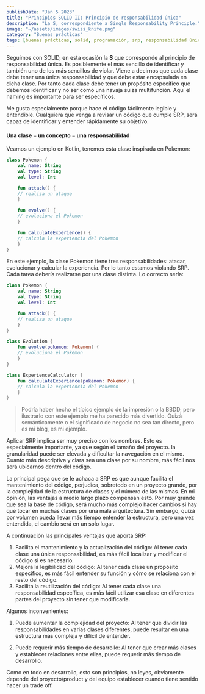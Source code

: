 ```yaml
---
publishDate: "Jan 5 2023"
title: "Principios SOLID II: Principio de responsabilidad única"
description: "La S, correspondiente a Single Responsability Principle."
image: "~/assets/images/swiss_knife.png"
category: "Buenas prácticas"
tags: [buenas prácticas, solid, programación, srp, responsabilidad única, arquitectura]
---
```


Seguimos con SOLID, en esta ocasión la **S** que corresponde al principio de responsabilidad única. Es posiblemente el más sencillo de identificar y también uno de los más sencillos de violar. Viene a decirnos que cada clase debe tener una única responsabilidad y que debe estar encapsulada en dicha clase. Por tanto cada clase debe tener un propósito específico que debemos identificar y no ser como una navaja suiza multifunción. Aquí el naming es importante para ser específicos.

Me gusta especialmente porque hace el código fácilmente legible y entendible. Cualquiera que venga a revisar un código que cumple SRP, será capaz de identificar y entender rápidamente su objetivo.

#### Una clase = un concepto = una responsabilidad


Veamos un ejemplo en Kotlin, tenemos esta clase inspirada en Pokemon:

```kotlin
class Pokemon {
    val name: String
    val type: String
    val level: Int

    fun attack() {
    // realiza un ataque
    }

    fun evolve() {
    // evoluciona el Pokemon
    }

    fun calculateExperience() {
    // calcula la experiencia del Pokemon
    }
}
```
En este ejemplo, la clase Pokemon tiene tres responsabilidades: atacar, evolucionar y calcular la experiencia. Por lo tanto estamos violando SRP. Cada tarea debería realizarse por una clase distinta. Lo correcto sería:

```kotlin
class Pokemon {
    val name: String
    val type: String
    val level: Int

    fun attack() {
    // realiza un ataque
    }
}

class Evolution {
    fun evolve(pokemon: Pokemon) {
    // evoluciona el Pokemon
    }
}

class ExperienceCalculator {
    fun calculateExperience(pokemon: Pokemon) {
    // calcula la experiencia del Pokemon
    }
}
```
> Podría haber hecho el típico ejemplo de la impresión o la BBDD, pero ilustrarlo con este ejemplo me ha parecido más divertido. Quizá semánticamente o el significado de negocio no sea tan directo, pero es mi blog, es mi ejemplo.

Aplicar SRP implica ser muy preciso con los nombres. Esto es especialmente importante, ya que según el tamaño del proyecto. la granularidad puede ser elevada y dificultar la navegación en el mismo. Cuanto más descriptiva y clara sea una clase por su nombre, más fácil nos será ubicarnos dentro del código. 

La principal pega que se le achaca a SRP es que aunque facilita el mantenimiento del código, perjudica, sobretodo en un proyecto grande, por la complejidad de la estructura de clases y el número de las mismas. En mi opinión, las ventajas a medio largo plazo compensan esto. Por muy grande que sea la base de código, será mucho más complejo hacer cambios si hay que tocar en muchas clases por una mala arquitectura. Sin embargo, quizá por volumen pueda llevar más tiempo entender la estructura, pero una vez entendida, el cambio será en un solo lugar.

A continuación las principales ventajas que aporta SRP: 

1. Facilita el mantenimiento y la actualización del código: Al tener cada clase una única responsabilidad, es más fácil localizar y modificar el código si es necesario.
2. Mejora la legibilidad del código: Al tener cada clase un propósito específico, es más fácil entender su función y cómo se relaciona con el resto del código.
3. Facilita la reutilización del código: Al tener cada clase una responsabilidad específica, es más fácil utilizar esa clase en diferentes partes del proyecto sin tener que modificarla.

Algunos inconvenientes:

1. Puede aumentar la complejidad del proyecto: Al tener que dividir las responsabilidades en varias clases diferentes, puede resultar en una estructura más compleja y difícil de entender.

2. Puede requerir más tiempo de desarrollo: Al tener que crear más clases y establecer relaciones entre ellas, puede requerir más tiempo de desarrollo.

Como en todo en desarrollo, esto son principios, no leyes, obviamente depende del proyecto/product y del equipo establecer cuando tiene sentido hacer un trade off.
